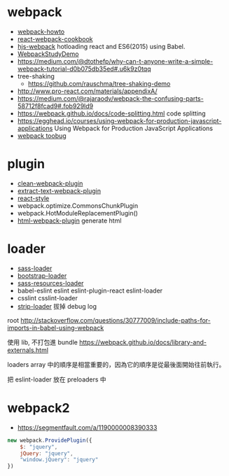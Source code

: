 # webpack
* [webpack-howto](https://github.com/petehunt/webpack-howto)
* [react-webpack-cookbook](https://christianalfoni.github.io/react-webpack-cookbook/)
* [hjs-webpack](https://github.com/HenrikJoreteg/hjs-webpack) hotloading react and ES6(2015) using Babel.
* [WebpackStudyDemo](https://github.com/zhbhun/WebpackStudyDemo)
* https://medium.com/@dtothefp/why-can-t-anyone-write-a-simple-webpack-tutorial-d0b075db35ed#.u6k9z0tqq
* tree-shaking
  * https://github.com/rauschma/tree-shaking-demo
* http://www.pro-react.com/materials/appendixA/
* https://medium.com/@rajaraodv/webpack-the-confusing-parts-58712f8fcad9#.fob929ld9
* https://webpack.github.io/docs/code-splitting.html code splitting
* https://egghead.io/courses/using-webpack-for-production-javascript-applications Using Webpack for Production JavaScript Applications
* [webpack toobug](http://webpack.toobug.net/zh-cn/)

# plugin
* [clean-webpack-plugin](https://github.com/johnagan/clean-webpack-plugin)
* [extract-text-webpack-plugin](https://github.com/webpack/extract-text-webpack-plugin)
* [react-style](https://github.com/js-next/react-style-webpack-plugin)
* webpack.optimize.CommonsChunkPlugin
* webpack.HotModuleReplacementPlugin()
* [html-webpack-plugin](https://github.com/ampedandwired/html-webpack-plugin) generate html


# loader
* [sass-loader](https://github.com/jtangelder/sass-loader)
* [bootstrap-loader](https://github.com/shakacode/bootstrap-loader)
* [sass-resources-loader](https://github.com/shakacode/sass-resources-loader)
* babel-eslint eslint eslint-plugin-react eslint-loader
* csslint csslint-loader
* [strip-loader](https://github.com/yahoo/strip-loader) 拔掉 debug log


root http://stackoverflow.com/questions/30777009/include-paths-for-imports-in-babel-using-webpack


使用 lib, 不打包進 bundle
https://webpack.github.io/docs/library-and-externals.html


loaders array 中的順序是相當重要的，因為它的順序是從最後面開始往前執行。

把 eslint-loader 放在 preloaders 中


# webpack2

* https://segmentfault.com/a/1190000008390333


```js
new webpack.ProvidePlugin({
    $: "jquery",
    jQuery: "jquery",
    "window.jQuery": "jquery"
})
```
